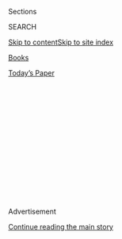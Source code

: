 <div id="app">

<div>

<div>

<div>

<div class="NYTAppHideMasthead css-1q2w90k e1suatyy0">

<div class="section css-ui9rw0 e1suatyy2">

<div class="css-eph4ug er09x8g0">

<div class="css-6n7j50">

</div>

<span class="css-1dv1kvn">Sections</span>

<div class="css-10488qs">

<span class="css-1dv1kvn">SEARCH</span>

</div>

[Skip to content](#site-content)[Skip to site
index](#site-index)

</div>

<div id="masthead-section-label" class="css-1wr3we4 eaxe0e00">

[Books](https://www.nytimes3xbfgragh.onion/section/books)

</div>

<div class="css-10698na e1huz5gh0">

</div>

</div>

<div id="masthead-bar-one" class="section hasLinks css-15hmgas e1csuq9d3">

<div class="css-uqyvli e1csuq9d0">

</div>

<div class="css-1uqjmks e1csuq9d1">

</div>

<div class="css-9e9ivx">

[](https://myaccount.nytimes3xbfgragh.onion/auth/login?response_type=cookie&client_id=vi)

</div>

<div class="css-1bvtpon e1csuq9d2">

[Today’s
Paper](https://www.nytimes3xbfgragh.onion/section/todayspaper)

</div>

</div>

</div>

</div>

<div data-aria-hidden="false">

<div id="site-content" data-role="main">

<div>

<div class="css-1aor85t" style="opacity:0.000000001;z-index:-1;visibility:hidden">

<div class="css-1hqnpie">

<div class="css-epjblv">

<span class="css-17xtcya">[Books](/section/books)</span><span class="css-x15j1o">|</span><span class="css-fwqvlz">For
Hilary Mantel, There’s No Time Like the
Past</span>

</div>

<div class="css-k008qs">

<div class="css-1iwv8en">

<span class="css-18z7m18"></span>

<div>

</div>

</div>

<span class="css-1n6z4y">https://nyti.ms/37UQzc4</span>

<div class="css-1705lsu">

<div class="css-4xjgmj">

<div class="css-4skfbu" data-role="toolbar" data-aria-label="Social Media Share buttons, Save button, and Comments Panel with current comment count" data-testid="share-tools">

  - 
  - 
  - 
  - 
    
    <div class="css-6n7j50">
    
    </div>

  - 
  - 

</div>

</div>

</div>

</div>

</div>

</div>

<div id="NYT_TOP_BANNER_REGION" class="css-13pd83m">

</div>

<div id="top-wrapper" class="css-1sy8kpn">

<div id="top-slug" class="css-l9onyx">

Advertisement

</div>

[Continue reading the main
story](#after-top)

<div class="ad top-wrapper" style="text-align:center;height:100%;display:block;min-height:250px">

<div id="top" class="place-ad" data-position="top" data-size-key="top">

</div>

</div>

<div id="after-top">

</div>

</div>

<div>

<div id="sponsor-wrapper" class="css-1hyfx7x">

<div id="sponsor-slug" class="css-19vbshk">

Supported by

</div>

[Continue reading the main
story](#after-sponsor)

<div id="sponsor" class="ad sponsor-wrapper" style="text-align:center;height:100%;display:block">

</div>

<div id="after-sponsor">

</div>

</div>

<div class="css-186x18t">

</div>

<div class="css-1vkm6nb ehdk2mb0">

# For Hilary Mantel, There’s No Time Like the Past

</div>

“Wolf Hall” and “Bring Up the Bodies,” the first books in her Thomas
Cromwell trilogy, have sold millions. Now the two-time Booker Prize
winner is finishing the job with “The Mirror and the Light.”

<div class="css-79elbk" data-testid="photoviewer-wrapper">

<div class="css-z3e15g" data-testid="photoviewer-wrapper-hidden">

</div>

<div class="css-1a48zt4 ehw59r15" data-testid="photoviewer-children">

![<span class="css-16f3y1r e13ogyst0" data-aria-hidden="true">“Once
those voices begin,” said Hilary Mantel, who has been fascinated by the
life of Thomas Cromwell since she was a child, “it’s like having the
radio on in the background for 15 years. It never actually
fades.”</span><span class="css-cnj6d5 e1z0qqy90" itemprop="copyrightHolder"><span class="css-1ly73wi e1tej78p0">Credit...</span><span><span>Ellie
Smith for The New York
Times</span></span></span>](https://static01.graylady3jvrrxbe.onion/images/2020/03/08/books/29Mantel3/29Mantel3-articleLarge-v3.jpg?quality=75&auto=webp&disable=upscale)

</div>

</div>

<div class="css-18e8msd">

<div class="css-vp77d3 epjyd6m0">

<div class="css-1baulvz">

By [<span class="css-1baulvz last-byline" itemprop="name">Alexandra
Alter</span>](https://www.nytimes3xbfgragh.onion/by/alexandra-alter)

</div>

</div>

  - 
    
    <div class="css-ld3wwf e16638kd2">
    
    Published Feb. 24, 2020Updated March 7,
    2020
    
    </div>

  - 
    
    <div class="css-4xjgmj">
    
    <div class="css-pvvomx" data-role="toolbar" data-aria-label="Social Media Share buttons, Save button, and Comments Panel with current comment count" data-testid="share-tools">
    
      - 
      - 
      - 
      - 
        
        <div class="css-6n7j50">
        
        </div>
    
      - 
      - 
    
    </div>
    
    </div>

</div>

</div>

<div class="section meteredContent css-1r7ky0e" name="articleBody" itemprop="articleBody">

<div class="css-1fanzo5 StoryBodyCompanionColumn">

<div class="css-53u6y8">

BUDLEIGH SALTERTON, England — Hilary Mantel has a recurring anxiety
dream that takes place in a library. She finds a book with some scrap of
historical information she’s been seeking, but when she tries to read
it, the words disintegrate before her eyes.

“And then when you wake up,” she said, “you’ve got the rhythm of a
sentence in your head, but you don’t know what the sentence was.”

As deflated as she feels upon waking, the dreams have been instructive,
Mantel said.

“There’s always going to be something slightly beyond your
comprehension, but you must go reaching for it,” she told me last month.
“If you thought the record was the whole story, the dream is teaching
you how fragile the record is.”

To an unusual degree for a novelist, Mantel feels bound by facts. That
approach has made her latest project — a nearly 1,800-page trilogy about
the 16th-century lawyer and fixer Thomas Cromwell — more complicated
than anything she’s undertaken in her four decades of writing.

</div>

</div>

<div class="css-1fanzo5 StoryBodyCompanionColumn">

<div class="css-53u6y8">

The trilogy, which began in 2009 with “[Wolf
Hall](https://www.nytimes3xbfgragh.onion/2009/10/05/books/05maslin.html),”
traces Cromwell’s unlikely rise, from his origins as a blacksmith’s son
to the court of King Henry VIII. It concludes with Mantel’s next book,
“The Mirror and the Light,” an account of the last four years of
Cromwell’s life, as he amasses more wealth, influence and power but
loses the king’s favor and later, his head.

The Cromwell series has turned Mantel into a literary celebrity and
something of a national icon. The first two books collectively sold more
than five million copies and have been translated into more than 30
languages. Both “[Wolf
Hall](https://www.nytimes3xbfgragh.onion/2009/11/01/books/review/Benfey-t.html)”
and its 2012 sequel, “[Bring Up the
Bodies](https://www.nytimes3xbfgragh.onion/2012/05/02/books/bring-up-the-bodies-a-wolf-hall-sequel-by-hilary-mantel.html),”
[won the Booker
Prize](https://artsbeat.blogs.nytimes3xbfgragh.onion/2012/10/16/hilary-mantel-wins-a-second-booker-prize/),
making Mantel the first woman to win twice, and the first author ever to
win for a sequel. The books were adapted into an award-winning pair of
plays by the Royal Shakespeare Company and a BBC mini-series. In 2015,
Prince Charles anointed Mantel with the title of Dame Commander, Order
of the British Empire, the equivalent of knighthood, prompting some in
the press to sneeringly draw comparisons between the modern-day royals
and the louche, back-stabbing behavior of the Tudors.

</div>

</div>

<div class="css-79elbk" data-testid="photoviewer-wrapper">

<div class="css-z3e15g" data-testid="photoviewer-wrapper-hidden">

</div>

<div class="css-1a48zt4 ehw59r15" data-testid="photoviewer-children">

![<span class="css-16f3y1r e13ogyst0" data-aria-hidden="true">Hilary
Mantel’s Cromwell trilogy began with her 2009 novel “Wolf Hall,”
followed by “Bring Up the Bodies” in 2012 and “The Mirror and the Light”
this
year.</span><span class="css-cnj6d5 e1z0qqy90" itemprop="copyrightHolder"><span class="css-1ly73wi e1tej78p0">Credit...</span><span>Henry
Holt and Company, via Associated
Press</span></span>](https://static01.graylady3jvrrxbe.onion/images/2020/03/09/books/29Mantel-sub/29Mantel-sub-articleLarge.jpg?quality=75&auto=webp&disable=upscale)

</div>

</div>

<div class="css-1fanzo5 StoryBodyCompanionColumn">

<div class="css-53u6y8">

Throughout her rise to prominence, Mantel has remained aloof. She’s
never been part of the London literary establishment and seems to prefer
the company of her long-dead characters to the demands of being a public
figure. For the past decade, she and her husband Gerald McEwen, a
retired geologist, have lived in Budleigh Salterton, an idyllic village
on the coast of Devon.

She’s far from shy, though. A staunch iconoclast, Mantel has
occasionally stirred controversy with her heterodox attitudes about
British royalty and politics. In 2013, the tabloids pounced on comments
she made during a lecture[in which she
called](https://www.theguardian.com/uk/2013/feb/19/kate-duchess-cambridge-hilary-mantel)
the Duchess of Cambridge “a shop-window mannequin” with no personality.
A year later, she angered conservative British politicians and set off
another media maelstrom when she published a short story that imagined
the planned assassination of Margaret Thatcher by an I.R.A. sniper.

</div>

</div>

<div class="css-1fanzo5 StoryBodyCompanionColumn">

<div class="css-53u6y8">

“She was imprisoned in her own home for a week while the press went
absolutely bonkers,” said her literary agent Bill Hamilton, who called
the episode “incredibly funny, if inconvenient for her.”

More recently, Mantel has been hounded by the British press over the
delayed publication of “The Mirror and the Light,” which is due out next
month but was originally planned for release in 2018. The lag set off
speculation that Mantel suffered from writer’s block, or was distracted
by the stage and television adaptations, or was procrastinating because
she couldn’t bear to kill Cromwell. Expectations for the novel, which
were high to begin with, are now stratospheric, and Mantel felt pressure
to deliver a worthy ending.

“The reason it took so long is that it’s difficult, and that is a
totally sufficient explanation,” Mantel said, sounding bewildered and
slightly irritated. “But that’s not an explanation that has any news
value, so people are looking for a dramatic story of the whole process
breaking down.”

Writing “The Mirror and the Light,” which at nearly 800 pages is the
longest and most intricately plotted book in the trilogy, was at times a
grueling undertaking. In the final months of writing, Mantel, who is now
67 and has endured chronic pain and illness throughout her adult life,
kept herself on a punishing schedule. She didn’t realize what a toll the
project had taken on her until she was done.

*\[* [*Read our review of “The Mirror and the
Light.”*](https://www.nytimes3xbfgragh.onion/2020/03/03/books/review-mirror-light-hilary-mantel.html)
*\]*

Now that she’s finished the grim final chapter of Cromwell’s story,
Mantel says she’s done with historical fiction and plans to focus on
writing plays, an entirely new medium for her. She’s abandoning the
genre in part because she feels she doesn’t have the stamina to take on
a big research project, and because she can’t imagine finding another
historical figure as appealing as Cromwell.

“I’m not going to meet another Thomas Cromwell, if you think how long
he’s been around in my consciousness,” she said.

◇ ◇ ◇

## ‘They’re more real and solid to you than actual people.’

Mantel and I met over two wet, windy days in Budleigh Salterton, where
she lives with McEwen. Their apartment looks out on a stretch of rocky
beach, and the choppy waves were gray and a dull red, stained from the
eroding sandstone cliffs.

</div>

</div>

<div class="css-1fanzo5 StoryBodyCompanionColumn">

<div class="css-53u6y8">

Apart from a few knickknacks — a stuffed lion and dog perched in a
window seat, as if guarding the premises — and a robust library full of
classics by Jane Austen, T.S. Eliot, Gustave Flaubert and Fyodor
Dostoyevsky, their apartment felt like a secular shrine to Tudor
England, with shelves of books on Cromwell and his contemporaries, and
titles about medieval fashion, food and metallurgy. Hanging in the
hallway was a photograph of Mantel standing in front of the famous Hans
Holbein oil painting of Cromwell: stout, beady-eyed, vaguely
threatening. (In “Wolf Hall,” when Cromwell worries that the portrait
makes him look like a murderer, his son replies, “Did you not know?”)

With her pale skin, wispy graying blond hair and wide, arresting
light-blue eyes that are ringed with a deeper blue, Mantel has an almost
ethereal appearance. She moves deliberately, a habit she acquired after
living for decades with chronic pain, and seems to glide rather than
walk. She spoke slowly and so softly at times that I worried my recorder
wouldn’t pick up her voice over the rumble of the waves and rain.

Talking about the book feels surreal after years in near isolation, she
said. “I’ve been like someone in a religious order who’s taken a vow of
silence. It’s strange, because all that time I was listening to the
past, and now I’m almost talking for a living, and it feels very
frivolous and empty compared to the stillness that there used to be in
every day.”

Though I expected to find her in mourning, it became clear as Mantel
began to talk about Cromwell that for her, he isn’t really gone. She
writes and speaks about him in the present tense. After finishing the
final novel, she began working on a stage adaptation of “The Mirror and
the Light,” so Cromwell is still very much in her
head.

</div>

</div>

<div class="css-79elbk" data-testid="photoviewer-wrapper">

<div class="css-z3e15g" data-testid="photoviewer-wrapper-hidden">

</div>

<div class="css-1a48zt4 ehw59r15" data-testid="photoviewer-children">

<div class="css-1xdhyk6 erfvjey0">

<span class="css-1ly73wi e1tej78p0">Image</span>

<div class="css-zjzyr8">

<div data-testid="lazyimage-container" style="height:264.22222222222223px">

</div>

</div>

</div>

<span class="css-16f3y1r e13ogyst0" data-aria-hidden="true">Hilary
Mantel, center, at the April 9, 2015, opening night of “Wolf Hall” in
New
York.</span><span class="css-cnj6d5 e1z0qqy90" itemprop="copyrightHolder"><span class="css-1ly73wi e1tej78p0">Credit...</span><span>John
Lamparski/WireImage, via Getty Images</span></span>

</div>

</div>

<div class="css-1fanzo5 StoryBodyCompanionColumn">

<div class="css-53u6y8">

“She talks with him as if he’s a living presence,” said [Ben
Miles](https://www.nytimes3xbfgragh.onion/2015/03/22/theater/ben-miles-takes-on-wolf-hall-onstage.html),
who played Cromwell in t[he 2014 Royal Shakespeare
Company](https://www.nytimes3xbfgragh.onion/2014/01/05/theater/wolf-hall-and-bring-up-the-bodies-head-for-the-stage.html)stage
adaptation and is expected to resume the role when “The Mirror and the
Light” has its premiere. “She seems to know him intimately but is always
striving to understand him.”

During rehearsals, Miles and Mantel acted as each other’s muses. He
asked her questions about Cromwell’s childhood, family life and
religious beliefs, and her detailed answers informed his performance. In
turn, his queries and insights into the character helped to shape the
third book, sometimes sending her on a different trajectory than she’d
been planning and leading her to an even deeper investigation of
Cromwell’s psyche.

</div>

</div>

<div class="css-1fanzo5 StoryBodyCompanionColumn">

<div class="css-53u6y8">

They’ve become such close collaborators that when Mantel decided to
adapt “The Mirror and the Light” herself, rather than handing it off to
a playwright, she chose Miles to co-write it with her.

Mantel has never written for the theater before, and she is taking an
unorthodox approach, using her source material to develop something
almost entirely new. “If you’re an adapter, you feel so bound to the
original text, but I don’t have to put in a single word from the book if
I don’t want to,” she said. “Most of what I’ve written now is completely
fresh. It’s not obliged to the book.”

Mantel’s work on the play has also kept Cromwell and his contemporaries
vivid in her imagination. Even when she’s not at her desk writing, she
can still hear them chattering away.

“Once those voices begin, it’s like having the radio on in the
background for 15 years. It never actually fades. It runs continuously
with whatever else you’re doing, and that means you’re never off duty to
the book, you never stop working on it. You fall asleep with it, you
wake up with it,” she said. “There’s a point where you’re living with
these people and only with them. They’re more real and solid to you than
actual people in your life.”

◇ ◇ ◇

## ‘I am used to “seeing” things that aren’t there.’

Mantel in many ways is perfectly suited to the task of excavating and
reanimating the past. Ever since she was a child, she’s been prone to
visions of ghosts and spirits. “I am used to ‘seeing’ things that aren’t
there,” she writes in her memoir, “[Giving Up the
Ghost](https://www.nytimes3xbfgragh.onion/2003/10/05/books/unsuited-to-everything.html).”

Growing up in an Irish Catholic family in Hadfield, a village in
Derbyshire, Mantel was obsessed with myths, folklore and the
supernatural. Before she was old enough to read, she insisted that
relatives read to her tales from King Arthur and the Knights of the
Round Table. “I had a head stuffed full of chivalric epigrams, and the
self-confidence that comes from a thorough knowledge of horsemanship and
swordplay,” she writes.

At 18, she went to the London School of Economics to study law, with the
hope of becoming a barrister, but she couldn’t afford to continue with
professional training. By then, she’d met McEwen. They married when they
were 20 and moved to Manchester, where he found a teaching position and
she worked various jobs and started writing.

</div>

</div>

<div class="css-1fanzo5 StoryBodyCompanionColumn">

<div class="css-53u6y8">

Around that time, Mantel’s health began to deteriorate. A doctor
dismissed her symptoms as a bid for attention and referred her to a
psychiatrist. The psychiatrist gave her tranquilizers and an
antipsychotic drug and told her to stop writing.

Years later, when Mantel and McEwen were living in Botswana, she
researched her symptoms and diagnosed herself with endometriosis.
Doctors confirmed her suspicions, and when she was 27, she had surgery
to remove her uterus and ovaries. The pain didn’t abate, and Mantel
suffered from complications that still afflict her: her weight
increased, her legs swelled, she felt exhausted and alien to herself.

Her illness made a normal day job impossible: “It narrowed my options in
life, and it narrowed them to writing,” she said.

Mantel finished her first book, a novel about the French Revolution
titled “A Place of Greater Safety,” in 1979, and sent it to publishers
and agents, but no one wanted a 700-plus page historical novel by an
unknown writer. She wrote a second book, a brisk, darkly comic
contemporary novel, “Every Day Is Mother’s Day,” which became a critical
success when it was published in 1985.

Over the next two decades, she published seven other novels and
developed a cult following. Though her books vary in their subject
matter, style and tone, they are bound by recurring themes: her
fascination with transformation and the unseen realm, with myths and
archetypes.

When she was writing her novel “[Beyond
Black](https://www.nytimes3xbfgragh.onion/2005/05/15/books/review/beyond-black-demons-revealed.html),”
about a medium who channels the voices of the dead, Mantel realized she
was creating a road map for the Cromwell trilogy. “I was thinking, this
isn’t just about a medium,” she said, “it’s about how to induce the
necessary frame of mind to let the past enact itself.”

◇ ◇ ◇

## ‘The real story is better than anything I can come up with.’

When she began writing “Wolf Hall” in 2005, Mantel was still relatively
obscure. She was also entering a saturated marketplace for Tudor
historical fiction, territory that had already been mined by novelists
like Philippa Gregory, Antonia Fraser and Alison Weir.

</div>

</div>

<div class="css-1fanzo5 StoryBodyCompanionColumn">

<div class="css-53u6y8">

Mantel had been fascinated by Cromwell for decades, ever since she
learned, while she was attending a convent-run high school in Cheshire,
about Cromwell’s role in dissolving the country’s monasteries. In her
research, she found he was often reduced to a thuggish caricature. “I
realized that some imaginative work is due on this man,” she said.

She deployed the same methods she used for “A Place of Greater Safety,”
gathering as much historical evidence as she could find, then using the
facts to stitch together a narrative. Whenever she hit a roadblock, she
would write another section of the
story.

</div>

</div>

<div class="css-79elbk" data-testid="photoviewer-wrapper">

<div class="css-z3e15g" data-testid="photoviewer-wrapper-hidden">

</div>

<div class="css-1a48zt4 ehw59r15" data-testid="photoviewer-children">

<div class="css-1xdhyk6 erfvjey0">

<span class="css-1ly73wi e1tej78p0">Image</span>

<div class="css-zjzyr8">

<div data-testid="lazyimage-container" style="height:257.77777777777777px">

</div>

</div>

</div>

<span class="css-16f3y1r e13ogyst0" data-aria-hidden="true">Claire Foy
as Anne Boleyn and Damian Lewis as King Henry VIII in the television
adaptation of “Wolf
Hall.” </span><span class="css-cnj6d5 e1z0qqy90" itemprop="copyrightHolder"><span class="css-1ly73wi e1tej78p0">Credit...</span><span>Ed
Miller/Playground & Company Pictures for Masterpiece, BBC</span></span>

</div>

</div>

<div class="css-1fanzo5 StoryBodyCompanionColumn">

<div class="css-53u6y8">

In her office, in an apartment up the hill from her home, Mantel showed
me the card catalog she used to keep track of Cromwell’s whereabouts, so
that she didn’t mistakenly put him in the wrong place at the wrong time.
A card I pulled out at random read, “31 July 1536, TC could be at
Cookham or Sunninghill.”

Even though as a novelist, she has license to invent, Mantel dreads the
thought of contradicting an available historical fact. “If you started
out with the attitude that the truth is optional, I couldn’t take any
pleasure in it at all,” she said. “I know that the real story is better
than anything I can come up with.”

By bringing a historian’s rigor to her fiction, Mantel has had a
profound impact on history itself. Before “Wolf Hall,” Cromwell was
often cast as a cartoonish villain who persecuted the pious and helped a
lustful king dispatch of unwanted wives. Mantel rehabilitated Cromwell,
depicting him as a strategist and visionary, and convincing some
scholars to re-evaluate his place in history.

</div>

</div>

<div class="css-1fanzo5 StoryBodyCompanionColumn">

<div class="css-53u6y8">

“Hilary has reset the historical patterns through the way in which she’s
reimagined the man,” said Diarmaid MacCulloch, an Oxford theology
professor who published a new [Cromwell
biography](https://www.theguardian.com/books/2018/sep/22/thomas-cromwell-life-diarmaid-maccolloch-review)
in 2018. “It’s fiction which is extraordinarily probable, and it’s
remarkably like the Cromwell I’d been excavating
myself.”

</div>

</div>

<div class="css-79elbk" data-testid="photoviewer-wrapper">

<div class="css-z3e15g" data-testid="photoviewer-wrapper-hidden">

</div>

<div class="css-1a48zt4 ehw59r15" data-testid="photoviewer-children">

<div class="css-1xdhyk6 erfvjey0">

<span class="css-1ly73wi e1tej78p0">Image</span>

<div class="css-zjzyr8">

<div data-testid="lazyimage-container" style="height:491.0666666666666px">

</div>

</div>

</div>

<span class="css-16f3y1r e13ogyst0" data-aria-hidden="true">“All that
time I was listening to the past, and now I’m almost talking for a
living,” Mantel said, “and it feels very frivolous and empty compared to
the stillness that there used to be in every
day.”</span><span class="css-cnj6d5 e1z0qqy90" itemprop="copyrightHolder"><span class="css-1ly73wi e1tej78p0">Credit...</span><span>Ellie
Smith for The New York Times</span></span>

</div>

</div>

<div class="css-1fanzo5 StoryBodyCompanionColumn">

<div class="css-53u6y8">

There was never any question how Cromwell’s story would end. Not long
after she wrote the opening of “Wolf Hall” — a young Thomas Cromwell
lies bleeding on the cobblestones, beaten by his abusive father — she
wrote about his beheading.

“All I had to do was fill in the middle,” Mantel said, then laughed.
“There wasn’t a day when I woke up and thought, ‘Today I have to kill
Cromwell,’ because I’d already killed him and brought him back to life
so many times.”

As Mantel spoke about Cromwell and how he endures for her, it reminded
me of a moment in “The Mirror and the Light” when Cromwell realizes that
he’s losing the king’s confidence, and thinks of his beloved master,
Cardinal Wolsey, who still speaks to him from the grave.

“The dead are more faithful than the living,” Cromwell thinks. “For
better or worse, they do not leave you. They last out the longest
night.”

*Follow New York Times Books on*
[*Facebook*](https://www.facebookcorewwwi.onion/nytbooks/)*,*
[*Twitter*](https://twitter.com/nytimesbooks) *and*
[*Instagram*](https://www.instagram.com/nytbooks/)*, sign up for* [*our
newsletter*](https://www.nytimes3xbfgragh.onion/newsletters/books-review)
*or* [*our literary
calendar*](https://www.nytimes3xbfgragh.onion/interactive/2017/books/books-calendar.html)*.
And listen to us on the* [*Book Review
podcast*](https://www.nytimes3xbfgragh.onion/column/book-review-podcast)*.*

</div>

</div>

<div>

</div>

</div>

<div>

</div>

<div>

</div>

<div>

</div>

<div>

<div id="bottom-wrapper" class="css-1ede5it">

<div id="bottom-slug" class="css-l9onyx">

Advertisement

</div>

[Continue reading the main
story](#after-bottom)

<div id="bottom" class="ad bottom-wrapper" style="text-align:center;height:100%;display:block;min-height:90px">

</div>

<div id="after-bottom">

</div>

</div>

</div>

</div>

</div>

## Site Index

<div>

</div>

## Site Information Navigation

  - [© <span>2020</span> <span>The New York Times
    Company</span>](https://help.nytimes3xbfgragh.onion/hc/en-us/articles/115014792127-Copyright-notice)

<!-- end list -->

  - [NYTCo](https://www.nytco.com/)
  - [Contact
    Us](https://help.nytimes3xbfgragh.onion/hc/en-us/articles/115015385887-Contact-Us)
  - [Work with us](https://www.nytco.com/careers/)
  - [Advertise](https://nytmediakit.com/)
  - [T Brand Studio](http://www.tbrandstudio.com/)
  - [Your Ad
    Choices](https://www.nytimes3xbfgragh.onion/privacy/cookie-policy#how-do-i-manage-trackers)
  - [Privacy](https://www.nytimes3xbfgragh.onion/privacy)
  - [Terms of
    Service](https://help.nytimes3xbfgragh.onion/hc/en-us/articles/115014893428-Terms-of-service)
  - [Terms of
    Sale](https://help.nytimes3xbfgragh.onion/hc/en-us/articles/115014893968-Terms-of-sale)
  - [Site
    Map](https://spiderbites.nytimes3xbfgragh.onion)
  - [Help](https://help.nytimes3xbfgragh.onion/hc/en-us)
  - [Subscriptions](https://www.nytimes3xbfgragh.onion/subscription?campaignId=37WXW)

</div>

</div>

</div>

</div>
